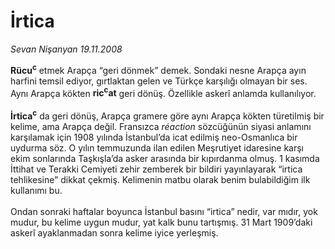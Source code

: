 # İrtica

*Sevan Nişanyan 19.11.2008*

<div class="taraf_structure_2col_1zq">
<div class="margen_n">



 <p><b>Rücu<sup>c</sup></b> etmek Arapça “geri dönmek” demek. Sondaki nesne Arapça ayın harfini temsil ediyor, gırtlaktan gelen ve Türkçe karşılığı olmayan bir ses. Aynı Arapça kökten <b>ric<sup>c</sup>at</b> geri dönüş. Özellikle askerî anlamda kullanılıyor.<b> <br/><br/>İrtica<sup>c</sup></b> da geri dönüş, Arapça gramere göre aynı Arapça kökten türetilmiş bir kelime, ama Arapça değil. Fransızca <i>réaction</i> sözcüğünün siyasi anlamını karşılamak için 1908 yılında İstanbul’da icat edilmiş neo-Osmanlıca bir uydurma söz. O yılın temmuzunda ilan edilen Meşrutiyet idaresine karşı ekim sonlarında Taşkışla’da asker arasında bir kıpırdanma olmuş. 1 kasımda İttihat ve Terakki Cemiyeti zehir zemberek bir bildiri yayınlayarak “irtica tehlikesine” dikkat çekmiş. Kelimenin matbu olarak benim bulabildiğim ilk kullanımı bu. <br/><br/>Ondan sonraki haftalar boyunca İstanbul basını “irtica” nedir, var mıdır, yok mudur, bu kelime uygun mudur, yat kalk bunu tartışmış. 31 Mart 1909’daki askerî ayaklanmadan sonra kelime iyice yerleşmiş. </p>
<br/>
<br/>
<br/>



<br/>


<div id="taraf_not">
</div>

</div>


</div>
